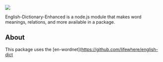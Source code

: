 ![](assets/wordnet-readme-logo.png)

English-Dictionary-Enhanced is a node.js module that makes word meanings, relations, and more available in a package.

## About

This package uses the [en-wordnet](https://github.com/lifewhere/english-dict